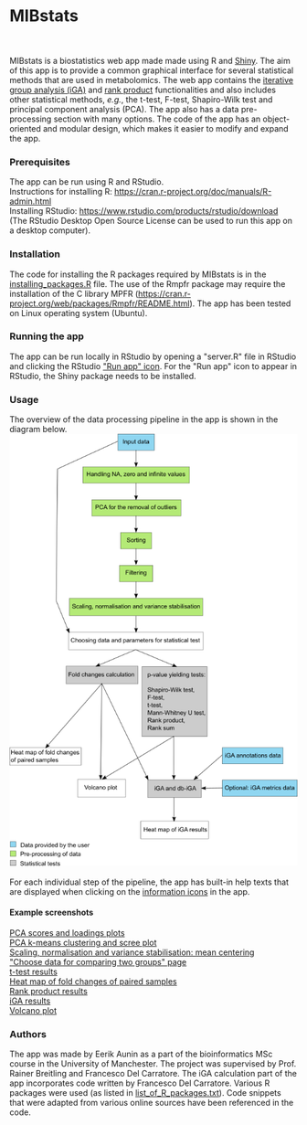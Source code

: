 # MIBstats
<br /><br />
MIBstats is a biostatistics web app made made using R and [Shiny](https://shiny.rstudio.com/). The aim of this app is to provide a common graphical interface for several statistical methods that are used in metabolomics. The web app contains the [iterative group analysis (iGA)](https://www.ncbi.nlm.nih.gov/pubmed/15050037) and [rank product](https://www.ncbi.nlm.nih.gov/pubmed/28481966)
 functionalities and also includes other statistical methods, _e.g._, the t-test, F-test, Shapiro-Wilk test and principal component analysis (PCA). The app also has a data pre-processing section with many options. The code of the app has an object-oriented and modular design, which makes it easier to modify and expand the app.

### Prerequisites
The app can be run using R and RStudio.<br />
Instructions for installing R: https://cran.r-project.org/doc/manuals/R-admin.html
<br />
Installing RStudio: https://www.rstudio.com/products/rstudio/download
<br />
(The RStudio Desktop Open Source License can be used to run this app on a desktop computer).

### Installation
The code for installing the R packages required by MIBstats is in the [installing_packages.R](MIBstats_source/installing_packages.R) file. 
The use of the Rmpfr package may require the installation of the C library MPFR (https://cran.r-project.org/web/packages/Rmpfr/README.html).
The app has been tested on Linux operating system (Ubuntu).

### Running the app
The app can be run locally in RStudio by opening a "server.R" file in RStudio and clicking the RStudio ["Run app" icon](https://shiny.rstudio.com/tutorial/written-tutorial/lesson1/images/run-app.png). For the "Run app" icon to appear in RStudio, the Shiny package needs to be installed.

### Usage
The overview of the data processing pipeline in the app is shown in the diagram below.
<br />
![MIBstats data processing pipeline figure](diagrams/Figure_1_diagram_of_data_processing_pipeline.png?raw=true "MIBstats data processing pipeline figure")
<br />
<br />
For each individual step of the pipeline, the app has built-in help texts that are displayed when clicking on the [information icons](http://fontawesome.io/icon/info-circle/) in the app. 

#### Example screenshots
[PCA scores and loadings plots](screenshots/PCA_scores_and_loadings_plot.tif)<br />
[PCA k-means clustering and scree plot](screenshots/PCA_kmeans_and_scree_plot.tif)<br />
[Scaling, normalisation and variance stabilisation: mean centering](screenshots/preprocessing_mean_centering.tif)<br />
["Choose data for comparing two groups" page](screenshots/two_groups_test_queue.tif)<br />
[t-test results](screenshots/t_test_one_variable_statistics.tif)<br />
[Heat map of fold changes of paired samples](screenshots/fold_changes_heat_map.tif)<br />
[Rank product results](screenshots/rank_product_results.tif)<br />
[iGA results](screenshots/iGA_results.tif)<br />
[Volcano plot](screenshots/volcano_plot.tif)<br />

### Authors
The app was made by Eerik Aunin as a part of the bioinformatics MSc course in the University of Manchester. The project was supervised by Prof. Rainer Breitling and Francesco Del Carratore. The iGA calculation part of the app incorporates code written by Francesco Del Carratore. 
Various R packages were used (as listed in [list_of_R_packages.txt](list_of_R_packages.txt)). Code snippets that were adapted from various online sources have been referenced in the code.
